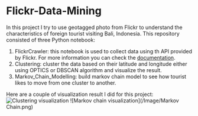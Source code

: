 # Flickr-Data-Mining

In this project I try to use geotagged photo from Flickr to understand the characteristics of foreign tourist visiting Bali, Indonesia. This repository consisted of three Python notebook:
1. FlickrCrawler: this notebook is used to collect data using th API provided by Flickr. For more information you can check the [documentation](https://www.flickr.com/services/api/).
1. Clustering: cluster the data based on their latitude and longitude either using OPTICS or DBSCAN algorithm and visualize the result.
1. Markov_Chain_Modelling: build markov chain model to see how tourist likes to move from one cluster to another.

Here are a couple of visualization result I did for this project:
![Clustering visualization](https://raw.githubusercontent.com/rafiag/Flickr-Data-Mining/master/Image/DBSCAN%20(0.4%2C%201800).png)
![Markov chain visualization](/Image/Markov Chain.png)
